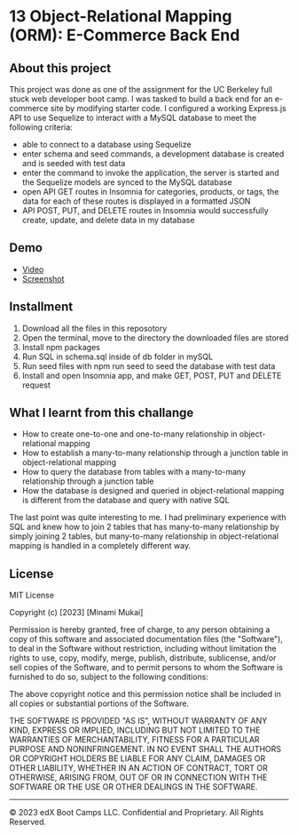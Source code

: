 # 13 Object-Relational Mapping (ORM): E-Commerce Back End

## About this project

This project was done as one of the assignment for the UC Berkeley full stuck web developer boot camp. I was tasked to build a back end for an e-commerce site by modifying starter code. I configured a working Express.js API to use Sequelize to interact with a MySQL database to meet the following criteria:

- able to connect to a database using Sequelize
- enter schema and seed commands, a development database is created and is seeded with test data
- enter the command to invoke the application, the server is started and the Sequelize models are synced to the MySQL database
- open API GET routes in Insomnia for categories, products, or tags, the data for each of these routes is displayed in a formatted JSON
- API POST, PUT, and DELETE routes in Insomnia would successfully create, update, and delete data in my database

## Demo

- [Video](https://drive.google.com/file/d/1L4wwm6jeiClh_-doDpHvyprJj7RRhwFI/view)
- [Screenshot](https://github.com/mitsukaichi/ec-backend/assets/45612744/45fe3160-5074-419d-bf96-b66f51624605)

## Installment

1. Download all the files in this reposotory
2. Open the terminal, move to the directory the downloaded files are stored
3. Install npm packages
4. Run SQL in schema.sql inside of db folder in mySQL
5. Run seed files with npm run seed to seed the database with test data
6. Install and open Insomnia app, and make GET, POST, PUT and DELETE request

## What I learnt from this challange

- How to create one-to-one and one-to-many relationship in object-relational mapping
- How to establish a many-to-many relationship through a junction table in object-relational mapping
- How to query the database from tables with a many-to-many relationship through a junction table
- How the database is designed and queried in object-relational mapping is different from the database and query with native SQL

The last point was quite interesting to me. I had preliminary experience with SQL and knew how to join 2 tables that has many-to-many relationship by simply joining 2 tables, but many-to-many relationship in object-relational mapping is handled in a completely different way.

## License

MIT License

Copyright (c) [2023] [Minami Mukai]

Permission is hereby granted, free of charge, to any person obtaining a copy of this software and associated documentation files (the "Software"), to deal in the Software without restriction, including without limitation the rights to use, copy, modify, merge, publish, distribute, sublicense, and/or sell copies of the Software, and to permit persons to whom the Software is furnished to do so, subject to the following conditions:

The above copyright notice and this permission notice shall be included in all copies or substantial portions of the Software.

THE SOFTWARE IS PROVIDED "AS IS", WITHOUT WARRANTY OF ANY KIND, EXPRESS OR IMPLIED, INCLUDING BUT NOT LIMITED TO THE WARRANTIES OF MERCHANTABILITY, FITNESS FOR A PARTICULAR PURPOSE AND NONINFRINGEMENT. IN NO EVENT SHALL THE AUTHORS OR COPYRIGHT HOLDERS BE LIABLE FOR ANY CLAIM, DAMAGES OR OTHER LIABILITY, WHETHER IN AN ACTION OF CONTRACT, TORT OR OTHERWISE, ARISING FROM, OUT OF OR IN CONNECTION WITH THE SOFTWARE OR THE USE OR OTHER DEALINGS IN THE SOFTWARE.

---
© 2023 edX Boot Camps LLC. Confidential and Proprietary. All Rights Reserved.
